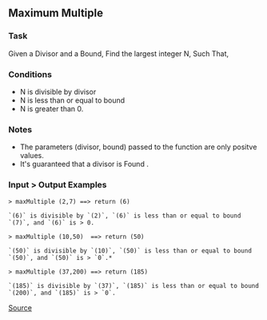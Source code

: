 ## Maximum Multiple

### Task

Given a Divisor and a Bound, Find the largest integer N, Such That,

### Conditions

*   N is divisible by divisor
*   N is less than or equal to bound
*   N is greater than 0.

### Notes

*   The parameters (divisor, bound) passed to the function are only positve values.
*   It's guaranteed that a divisor is Found .

### Input > Output Examples

```text
> maxMultiple (2,7) ==> return (6)

`(6)` is divisible by `(2)`, `(6)` is less than or equal to bound `(7)`, and `(6)` is > 0.
```

```text
> maxMultiple (10,50)  ==> return (50)

`(50)` is divisible by `(10)`, `(50)` is less than or equal to bound `(50)`, and `(50)` is > `0`.*
```

```text
> maxMultiple (37,200) ==> return (185)

`(185)` is divisible by `(37)`, `(185)` is less than or equal to bound `(200)`, and `(185)` is > `0`.
```

[Source](https://www.codewars.com/kata/5aba780a6a176b029800041c/train/python)